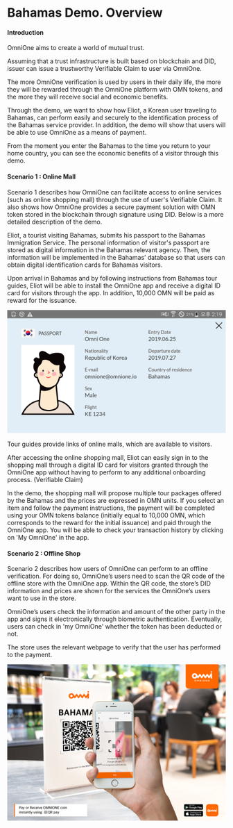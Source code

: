 # Bahamas Demo. Overview



#### Introduction

OmniOne aims to create a world of mutual trust.

Assuming that a trust infrastructure is built based on blockchain and DID, issuer can issue a trustworthy Verifiable Claim to user via OmniOne.

The more OmniOne verification is used by users in their daily life, the more they will be rewarded through the OmniOne platform with OMN tokens, and the more they will receive social and economic benefits.

Through the demo, we want to show how Eliot, a Korean user traveling to Bahamas, can perform easily and securely to the identification process of the Bahamas service provider. In addition, the demo will show that users will be able to use OmniOne as a means of payment.

From the moment you enter the Bahamas to the time you return to your home country, you can see the economic benefits of a visitor through this demo.



#### Scenario 1 : Online Mall

Scenario 1 describes how OmniOne can facilitate access to online services (such as online shopping mall) through the use of user's Verifiable Claim. It also shows how OmniOne provides a secure payment solution with OMN token stored in the blockchain through signature using DID. Below is a more detailed description of the demo.

Eliot, a tourist visiting Bahamas, submits his passport to the Bahamas Immigration Service. The personal information of visitor's passport are stored as digital information in the Bahamas relevant agency. Then, the information will be implemented in the Bahamas’ database so that users can obtain digital identification cards for Bahamas visitors.

Upon arrival in Bahamas and by following instructions from Bahamas tour guides, Eliot will be able to install the OmniOne app and receive a digital ID card for visitors through the app. In addition, 10,000 OMN will be paid as reward for the issuance.

![vc](https://github.com/OmniOne-Blockchain/Bahama_Demo/blob/master/img/vc.png)

Tour guides provide links of online malls, which are available to visitors.

After accessing the online shopping mall, Eliot can easily sign in to the shopping mall through a digital ID card for visitors granted through the OmniOne app without having to perform to any additional onboarding process. (Verifiable Claim)

In the demo, the shopping mall will propose multiple tour packages offered by the Bahamas and the prices are expressed in OMN units. If you select an item and follow the payment instructions, the payment will be completed using your OMN tokens balance (initially equal to 10,000 OMN, which corresponds to the reward for the initial issuance) and paid through the OmniOne app. You will be able to check your transaction history by clicking on 'My OmniOne' in the app.

#### Scenario 2 : Offline Shop

Scenario 2 describes how users of OmniOne can perform to an offline verification. For doing so, OmniOne’s users need to scan the QR code of the offline store with the OmniOne app. Within the QR code, the store’s DID information and prices are shown for the services the OmniOne’s users want to use in the store.

OmniOne’s users check the information and amount of the other party in the app and signs it electronically through biometric authentication. Eventually, users can check in 'my OmniOne' whether the token has been deducted or not.

The store uses the relevant webpage to verify that the user has performed to the payment.

![Bahamas_QR_1](https://github.com/OmniOne-Blockchain/Bahama_Demo/blob/master/img/Bahamas_QR_1.png)

